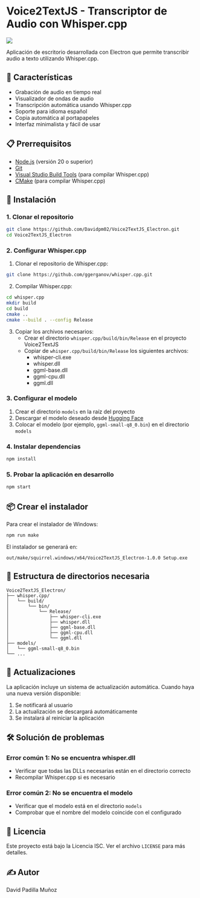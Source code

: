 # Voice2TextJS - Transcriptor de Audio con Whisper.cpp

<img src="https://i.imgur.com/DgJZx6h.png">

Aplicación de escritorio desarrollada con Electron que permite transcribir audio a texto utilizando Whisper.cpp.

## 🚀 Características

- Grabación de audio en tiempo real
- Visualizador de ondas de audio
- Transcripción automática usando Whisper.cpp
- Soporte para idioma español
- Copia automática al portapapeles
- Interfaz minimalista y fácil de usar

## 📋 Prerrequisitos

- [Node.js](https://nodejs.org/) (versión 20 o superior)
- [Git](https://git-scm.com/)
- [Visual Studio Build Tools](https://visualstudio.microsoft.com/visual-cpp-build-tools/) (para compilar Whisper.cpp)
- [CMake](https://cmake.org/download/) (para compilar Whisper.cpp)

## 🔧 Instalación

### 1. Clonar el repositorio

```bash
git clone https://github.com/Davidpm02/Voice2TextJS_Electron.git
cd Voice2TextJS_Electron
```

### 2. Configurar Whisper.cpp

1. Clonar el repositorio de Whisper.cpp:
```bash
git clone https://github.com/ggerganov/whisper.cpp.git
```

2. Compilar Whisper.cpp:
```bash
cd whisper.cpp
mkdir build
cd build
cmake ..
cmake --build . --config Release
```

3. Copiar los archivos necesarios:
   - Crear el directorio `whisper.cpp/build/bin/Release` en el proyecto Voice2TextJS
   - Copiar de `whisper.cpp/build/bin/Release` los siguientes archivos:
     - whisper-cli.exe
     - whisper.dll
     - ggml-base.dll
     - ggml-cpu.dll
     - ggml.dll

### 3. Configurar el modelo

1. Crear el directorio `models` en la raíz del proyecto
2. Descargar el modelo deseado desde [Hugging Face](https://huggingface.co/ggerganov/whisper.cpp)
3. Colocar el modelo (por ejemplo, `ggml-small-q8_0.bin`) en el directorio `models`

### 4. Instalar dependencias

```bash
npm install
```

### 5. Probar la aplicación en desarrollo

```bash
npm start
```

## 📦 Crear el instalador

Para crear el instalador de Windows:

```bash
npm run make
```

El instalador se generará en:
```
out/make/squirrel.windows/x64/Voice2TextJS_Electron-1.0.0 Setup.exe
```

## 📂 Estructura de directorios necesaria

```
Voice2TextJS_Electron/
├── whisper.cpp/
│   └── build/
│       └── bin/
│           └── Release/
│               ├── whisper-cli.exe
│               ├── whisper.dll
│               ├── ggml-base.dll
│               ├── ggml-cpu.dll
│               └── ggml.dll
├── models/
│   └── ggml-small-q8_0.bin
└── ...
```

## 🔄 Actualizaciones

La aplicación incluye un sistema de actualización automática. Cuando haya una nueva versión disponible:
1. Se notificará al usuario
2. La actualización se descargará automáticamente
3. Se instalará al reiniciar la aplicación

## 🛠️ Solución de problemas

### Error común 1: No se encuentra whisper.dll
- Verificar que todas las DLLs necesarias están en el directorio correcto
- Recompilar Whisper.cpp si es necesario

### Error común 2: No se encuentra el modelo
- Verificar que el modelo está en el directorio `models`
- Comprobar que el nombre del modelo coincide con el configurado

## 📄 Licencia

Este proyecto está bajo la Licencia ISC. Ver el archivo `LICENSE` para más detalles.

## ✍️ Autor

David Padilla Muñoz
